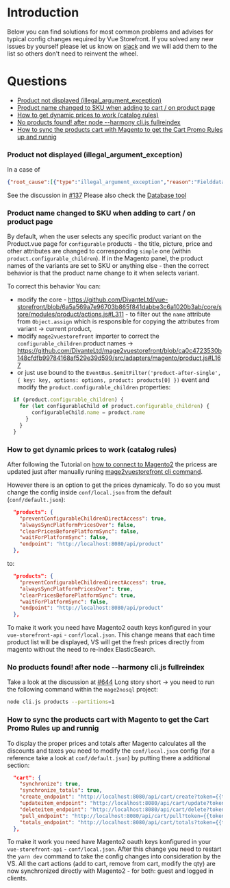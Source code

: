 # Introduction

Below you can find solutions for most common problems and advises for typical config changes required by Vue Storefront.
If you solved any new issues by yourself please let us know on [slack](http://vuestorefront.slack.com) and we will add them to the list so others don't need to reinvent the wheel.

# Questions

* <a href="#product-not-displayed-illegal_argument_exception">Product not displayed (illegal_argument_exception)</a>
* <a href="#product-name-changed-to-sku-when-adding-to-cart--on-product-page">Product name changed to SKU when adding to cart / on product page</a>
* <a href="#how-to-get-dynamic-prices-to-work-catalog-rules">How to get dynamic prices to work (catalog rules)</a>
* <a href="#no-products-found-after-node---harmony-clijs-fullreindex">No products found! after node --harmony cli.js fullreindex</a>
* <a href="#how-to-sync-the-products-cart-with-magento-to-get-the-cart-promo-rules-up-and-runnig">How to sync the products cart with Magento to get the Cart Promo Rules up and runnig</a>
### <a name="products-not-displayed"></a>Product not displayed (illegal_argument_exception)

In a case of 

```json
{"root_cause":[{"type":"illegal_argument_exception","reason":"Fielddata is disabled on text fields by default. Set fielddata=true on [created_at] in order to load fielddata in memory by uninverting the inverted index. Note that this can however use significant memory. Alternatively use a keyword field instead."}],"type":"search_phase_execution_exception","reason":"all shards failed","phase":"query","grouped":true,"failed_shards":[{"shard":0,"index":"vue_storefront_catalog_1521776807","node":"xIOeZW2lTwaprGXh6YLyCA","reason":{"type":"illegal_argument_exception","reason":"Fielddata is disabled on text fields by default. Set fielddata=true on [created_at] in order to load fielddata in memory by uninverting the inverted index. Note that this can however use significant memory. Alternatively use a keyword field instead."}}]}
```

See the discussion in [#137](https://github.com/DivanteLtd/vue-storefront/issues/137)
Please also check the [Database tool](https://github.com/DivanteLtd/vue-storefront/blob/master/doc/Database%20tool.md)

### <a name="variant-names-problem"></a>Product name changed to SKU when adding to cart / on product page

By default, when the user selects any specific product variant on the Product.vue page for `configurable` products - the title, picture, price and other attributes are changed to corresponding `simple` one (within `product.configurable_children`). If in the Magento panel, the product names of the variants are set to SKU or anything else - then the correct behavior is that the product name change to it when selects variant.

To correct this behavior You can:
- modify the core - https://github.com/DivanteLtd/vue-storefront/blob/6a5a569a7e96703b865f841dabbe3c6a1020b3ab/core/store/modules/product/actions.js#L311 - to filter out the `name` attribute from `Object.assign` which is responsible for copying the attributes from variant -> current product,
- modify `mage2vuestorefront` importer to correct the `configurable_children` product names -> https://github.com/DivanteLtd/mage2vuestorefront/blob/ca0c4723530b148cfdfb99784168af529e39d599/src/adapters/magento/product.js#L167
- or just use bound to the `EventBus.$emitFilter('product-after-single', { key: key, options: options, product: products[0] })` event and modify the `product.configurable_children` properties:

```js
  if (product.configurable_children) {
    for (let configurableChild of product.configurable_children) {
        configurableChild.name = product.name
      }
    }
  }
```


### <a name="dynamic-pricing"></a>How to get dynamic prices to work (catalog rules)

After following the Tutorial on [how to connect to Magento2](https://medium.com/@piotrkarwatka/vue-storefront-how-to-install-and-integrate-with-magento2-227767dd65b2) the pricess are updated just after manually runing [mage2vuestorefront cli command](https://github.com/DivanteLtd/mage2vuestorefront).

However there is an option to get the prices dynamicaly. To do so you must change the config inside `conf/local.json` from the default (`conf/default.json`):

```json
  "products": {
    "preventConfigurableChildrenDirectAccess": true,
    "alwaysSyncPlatformPricesOver": false,
    "clearPricesBeforePlatformSync": false,
    "waitForPlatformSync": false,
    "endpoint": "http://localhost:8080/api/product"
  },
```

to:

```json
  "products": {
    "preventConfigurableChildrenDirectAccess": true,
    "alwaysSyncPlatformPricesOver": true,
    "clearPricesBeforePlatformSync": true,
    "waitForPlatformSync": false,
    "endpoint": "http://localhost:8080/api/product"
  },
```

To make it work you need have Magento2 oauth keys konfigured in your `vue-storefront-api` - `conf/local.json`.
This change means that each time product list will be displayed, VS will get the fresh prices directly from magento without the need to re-index ElasticSearch.

### <a name="no-products"></a>No products found! after node --harmony cli.js fullreindex

Take a look at the discussion at [#644](https://github.com/DivanteLtd/vue-storefront/issues/644)
Long story short -> you need to run the following command within the `mage2nosql` project:

```bash
node cli.js products --partitions=1
```

### <a name="sync-carts"></a>How to sync the products cart with Magento to get the Cart Promo Rules up and runnig

To display the proper prices and totals after Magento calculates all the discounts and taxes you need to modify the `conf/local.json` config (for a reference take a look at `conf/default.json`) by putting there a additional section:

```json
  "cart": {
    "synchronize": true,
    "synchronize_totals": true,
    "create_endpoint": "http://localhost:8080/api/cart/create?token={{token}}",
    "updateitem_endpoint": "http://localhost:8080/api/cart/update?token={{token}}&cartId={{cartId}}",
    "deleteitem_endpoint": "http://localhost:8080/api/cart/delete?token={{token}}&cartId={{cartId}}",
    "pull_endpoint": "http://localhost:8080/api/cart/pull?token={{token}}&cartId={{cartId}}",
    "totals_endpoint": "http://localhost:8080/api/cart/totals?token={{token}}&cartId={{cartId}}"
  },
```

To make it work you need have Magento2 oauth keys konfigured in your `vue-storefront-api` - `conf/local.json`.
After this change you need to restart the `yarn dev` command to take the config changes into consideration by the VS. All the cart actions (add to cart, remove from cart, modify the qty) are now synchronized directly with Magento2 - for both: guest and logged in clients.

